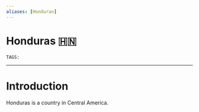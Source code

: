 ```yaml
---
aliases: [Honduran]
---
```

# Honduras 🇭🇳
`TAGS:` 

---
# Introduction
Honduras is a country in Central America. 